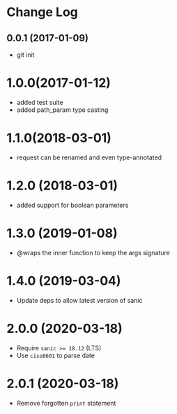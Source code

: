 # Change Log

## 0.0.1 (2017-01-09)

- git init

# 1.0.0(2017-01-12)

- added test suite
- added path_param type casting

# 1.1.0(2018-03-01)

- request can be renamed and even type-annotated

# 1.2.0 (2018-03-01)

- added support for boolean parameters

# 1.3.0 (2019-01-08)

- @wraps the inner function to keep the args signature

# 1.4.0 (2019-03-04)

- Update deps to allow latest version of sanic

# 2.0.0 (2020-03-18)

- Require `sanic >= 18.12` (LTS)
- Use `ciso8601` to parse date

# 2.0.1 (2020-03-18)

- Remove forgotten `print` statement
